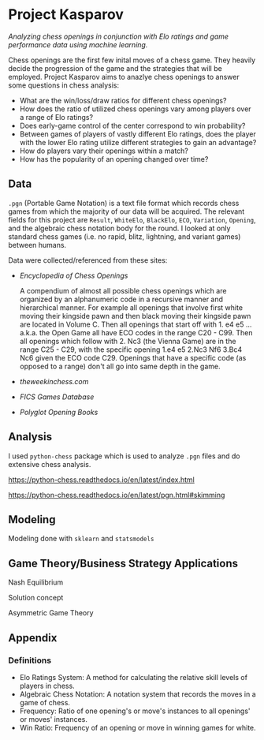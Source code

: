 # Project Kasparov
<em> Analyzing chess openings in conjunction with Elo ratings and game performance data using machine learning. </em>


Chess openings are the first few inital moves of a chess game. They heavily decide the progression of the game and the strategies that will be employed. Project Kasparov aims to anazlye chess openings to answer some questions in chess analysis:

* What are the win/loss/draw ratios for different chess openings?
* How does the ratio of utilized chess openings vary among players over a range of Elo ratings?
* Does early-game control of the center correspond to win probability?
* Between games of players of vastly different Elo ratings, does the player with the lower Elo rating utilize different strategies to gain an advantage?
* How do players vary their openings within a match?
* How has the popularity of an opening changed over time?

## Data

`.pgn` (Portable Game Notation) is a text file format which records chess games from which the majority of our data will be acquired. The relevant fields for this project are `Result`, `WhiteElo`, `BlackElo`, `ECO`, `Variation`, `Opening`, and the algebraic chess notation body for the round. I looked at only standard chess games (i.e. no rapid, blitz, lightning, and variant games) between humans.

Data were collected/referenced from these sites: 

* <em>Encyclopedia of Chess Openings</em> 

  A compendium of almost all possible chess openings which are organized by an alphanumeric code in a recursive manner and hierarchical manner. For example all openings that involve first white moving their kingside pawn and then black moving their kingside pawn are located in Volume C. Then all openings that start off with 1. e4 e5 ... a.k.a. the Open Game all have ECO codes in the range C20 - C99. Then all openings which follow with 2. Nc3 (the Vienna Game) are in the range C25 - C29, with the specific opening 1.e4 e5 2.Nc3 Nf6 3.Bc4 Nc6 given the ECO code C29. Openings that have a specific code (as opposed to a range) don't all go into same depth in the game.
  
* <em>theweekinchess.com</em>

* <em>FICS Games Database</em>

* <em>Polyglot Opening Books</em>


## Analysis

I used `python-chess` package which is used to analyze `.pgn` files and do extensive chess analysis.

https://python-chess.readthedocs.io/en/latest/index.html

https://python-chess.readthedocs.io/en/latest/pgn.html#skimming

## Modeling

Modeling done with `sklearn` and `statsmodels`

## Game Theory/Business Strategy Applications

Nash Equilibrium

Solution concept

Asymmetric Game Theory
## Appendix

### Definitions

* Elo Ratings System: A method for calculating the relative skill levels of players in chess. 
* Algebraic Chess Notation: A notation system that records the moves in a game of chess. 
* Frequency: Ratio of one opening's or move's instances to all openings' or moves' instances.
* Win Ratio: Frequency of an opening or move in winning games for white.
